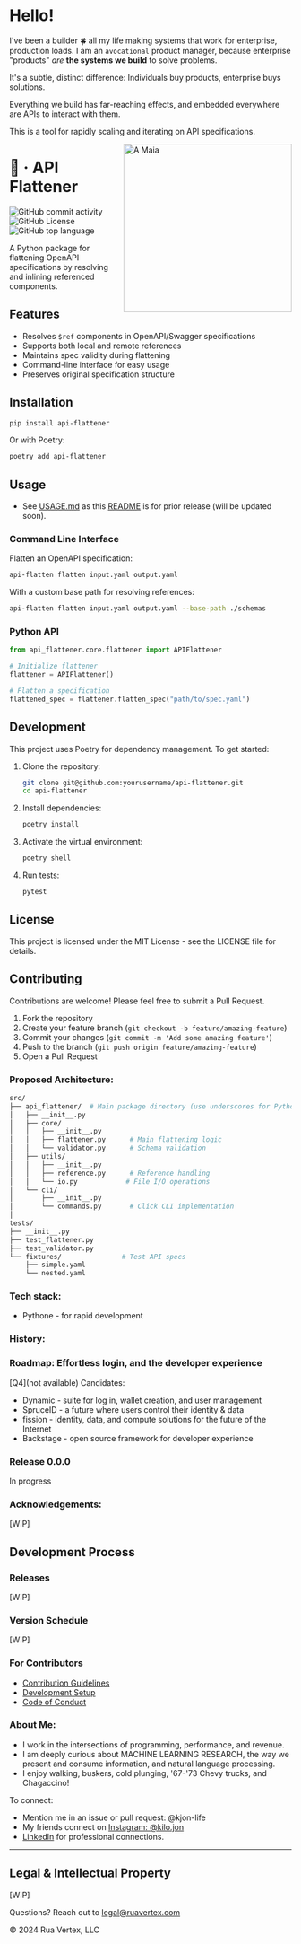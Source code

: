

# Hello! 

I've been a builder 🍀 all my life making systems that work for enterprise, production loads. I am an `avocational` product manager, because enterprise "products" _are_ **the systems we build** to solve problems.

It's a subtle, distinct difference: Individuals buy products, enterprise buys solutions. 

Everything we build has far-reaching effects, and embedded everywhere are APIs to interact with them.

This is a tool for rapidly scaling and iterating on API specifications.

<img align="right" width="300" src="https://user-images.githubusercontent.com/76539355/214731371-78cb7bcb-996d-4108-9872-7af758ed5647.png" alt="A Maia">


# 🧰  &middot; API Flattener   
 ![GitHub commit activity](https://img.shields.io/github/commit-activity/y/kjon-life/api-flattener) 
 ![GitHub License](https://img.shields.io/github/license/kjon-life/api-flattener)
 ![GitHub top language](https://img.shields.io/github/languages/top/kjon-life/api-flattener)

A Python package for flattening OpenAPI specifications by resolving and inlining referenced components.

## Features

- Resolves `$ref` components in OpenAPI/Swagger specifications
- Supports both local and remote references
- Maintains spec validity during flattening
- Command-line interface for easy usage
- Preserves original specification structure

## Installation

```bash
pip install api-flattener
```

Or with Poetry:

```bash
poetry add api-flattener
```

## Usage

- See [USAGE.md](USAGE.md) as this [README](README.md) is for prior release (will be updated soon).

### Command Line Interface

Flatten an OpenAPI specification:

```bash
api-flatten flatten input.yaml output.yaml
```

With a custom base path for resolving references:

```bash
api-flatten flatten input.yaml output.yaml --base-path ./schemas
```

### Python API

```python
from api_flattener.core.flattener import APIFlattener

# Initialize flattener
flattener = APIFlattener()

# Flatten a specification
flattened_spec = flattener.flatten_spec("path/to/spec.yaml")
```

## Development

This project uses Poetry for dependency management. To get started:

1. Clone the repository:
   ```bash
   git clone git@github.com:yourusername/api-flattener.git
   cd api-flattener
   ```

2. Install dependencies:
   ```bash
   poetry install
   ```

3. Activate the virtual environment:
   ```bash
   poetry shell
   ```

4. Run tests:
   ```bash
   pytest
   ```

## License

This project is licensed under the MIT License - see the LICENSE file for details.

## Contributing

Contributions are welcome! Please feel free to submit a Pull Request.

1. Fork the repository
2. Create your feature branch (`git checkout -b feature/amazing-feature`)
3. Commit your changes (`git commit -m 'Add some amazing feature'`)
4. Push to the branch (`git push origin feature/amazing-feature`)
5. Open a Pull Request

### Proposed Architecture:
```bash
src/
├── api_flattener/  # Main package directory (use underscores for Python)
│   ├── __init__.py
│   ├── core/
│   │   ├── __init__.py
│   │   ├── flattener.py      # Main flattening logic
│   │   └── validator.py      # Schema validation
│   ├── utils/
│   │   ├── __init__.py
│   │   ├── reference.py      # Reference handling
│   │   └── io.py            # File I/O operations
│   └── cli/
│       ├── __init__.py
│       └── commands.py       # Click CLI implementation
│
tests/
├── __init__.py
├── test_flattener.py
├── test_validator.py
└── fixtures/               # Test API specs
    ├── simple.yaml
    └── nested.yaml
```

### Tech stack:
* Pythone - for rapid development

### History:  

### Roadmap: Effortless login, and the developer experience
[Q4](not available) Candidates:  
* Dynamic - suite for log in, wallet creation, and user management    
* SpruceID - a future where users control their identity & data    
* fission - identity, data, and compute solutions for the future of the Internet  
* Backstage - open source framework for developer experience
   
### Release 0.0.0  
In progress

### Acknowledgements:

[WIP]

## Development Process

### Releases

[WIP]

### Version Schedule

[WIP]

### For Contributors
- [Contribution Guidelines](CONTRIBUTING.md)
- [Development Setup](docs/development/setup.md)
- [Code of Conduct](CODE_OF_CONDUCT.md)


### About Me:  
- I work in the intersections of programming, performance, and revenue.  
- I am deeply curious about MACHINE LEARNING RESEARCH, the way we present and consume information, and natural language processing. 
- I enjoy walking, buskers, cold plunging, '67-'73 Chevy trucks, and Chagaccino!  

To connect:  
- Mention me in an issue or pull request: @kjon-life  
- My friends connect on [Instagram: @kilo.jon](https://www.instagram.com/kilo.jon/)   
- [LinkedIn](https://www.linkedin.com/in/jonhwilliams) for professional connections.


___ 
## Legal & Intellectual Property

[WIP]

Questions? Reach out to legal@ruavertex.com

© 2024 Rua Vertex, LLC